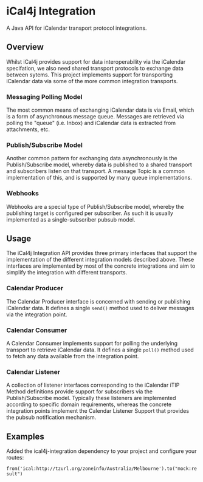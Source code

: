 # iCal4j Integration

A Java API for iCalendar transport protocol integrations.

## Overview

Whilst iCal4j provides support for data interoperability via the iCalendar specifation,
we also need shared transport protocols to exchange data between sytems. This project
implements support for transporting iCalendar data via some of the more common integration
transports.

### Messaging Polling Model

The most common means of exchanging iCalendar data is via Email, which is a form of
asynchronous message queue. Messages are retrieved via polling the "queue" (i.e. Inbox)
and iCalendar data is extracted from attachments, etc.

### Publish/Subscribe Model

Another common pattern for exchanging data asynchronously is the Publish/Subscribe model, whereby
data is published to a shared transport and subscribers listen on that transport. A message
Topic is a common implementation of this, and is supported by many queue implementations.

### Webhooks

Webhooks are a special type of Publish/Subscribe model, whereby the publishing target is
configured per subscriber. As such it is usually implemented as a single-subscriber
pubsub model.

## Usage

The iCal4j Integration API provides three primary interfaces that support the implementation
of the different integration models described above. These interfaces are implemented by
most of the concrete integrations and aim to simplify the integration with different
transports.

### Calendar Producer

The Calendar Producer interface is concerned with sending or publishing iCalendar data. It
defines a single `send()` method used to deliver messages via the integration point.

### Calendar Consumer

A Calendar Consumer implements support for polling the underlying transport to retrieve
iCalendar data. It defines a single `poll()` method used to fetch any data available from
the integration point.

### Calendar Listener

A collection of listener interfaces corresponding to the iCalendar iTIP Method definitions
provide support for subscribers via the Publish/Subscribe model. Typically these listeners
are implemented according to specific domain requirements, whereas the concrete integration
points implement the Calendar Listener Support that provides the pubsub notification
mechanism.

## Examples

Added the ical4j-integration dependency to your project and configure your routes:

`from('ical:http://tzurl.org/zoneinfo/Australia/Melbourne').to("mock:result")`
